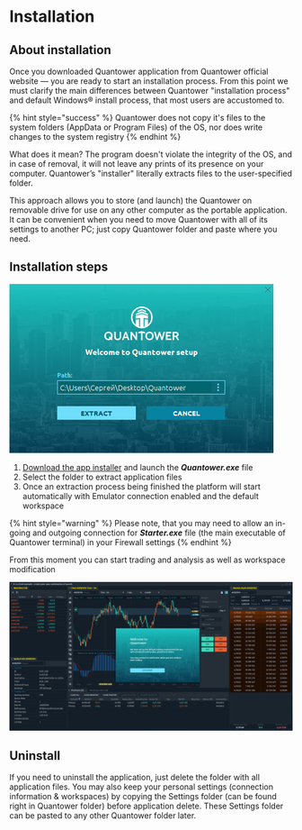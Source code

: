 # Installation

## About installation

Once you downloaded Quantower application from Quantower official website — you are ready to start an installation process. From this point we must clarify the main differences between Quantower "installation process" and default Windows® install process, that most users are accustomed to.

{% hint style="success" %}
Quantower does not copy it's files to the system folders \(AppData or Program Files\) of the OS, nor does write changes to the system registry
{% endhint %}

What does it mean? The program doesn't violate the integrity of the OS, and in case of removal, it will not leave any prints of its presence on your computer. Quantower’s "installer" literally extracts files to the user-specified folder.

This approach allows you to store \(and launch\) the Quantower on removable drive for use on any other computer as the portable application. It can be convenient when you need to move Quantower with all of its settings to another PC; just copy Quantower folder and paste where you need.

## Installation steps

![Quantower installer screen](../.gitbook/assets/quantower_setup.png)

1. [Download the app installer](https://updates.quantower.com/Quantower/x64/latest/stable/Quantower.exe) and launch the _**Quantower.exe**_ file
2. Select the folder to extract application files
3. Once an extraction process being finished the platform will start automatically with Emulator connection enabled and the default workspace

{% hint style="warning" %}
Please note, that you may need to allow an in-going and outgoing connection for _**Starter.exe**_ file \(the main executable of Quantower terminal\) in your Firewall settings
{% endhint %}

From this moment you can start trading and analysis as well as workspace modification

![The fist launch of Quantower terminal](../.gitbook/assets/quantower_first_launch%20%281%29.png)

## Uninstall

If you need to uninstall the application, just delete the folder with all application files. You may also keep your personal settings \(connection information & workspaces\) by copying the Settings folder \(can be found right in Quantower folder\) before application delete. These Settings folder can be pasted to any other Quantower folder later.



